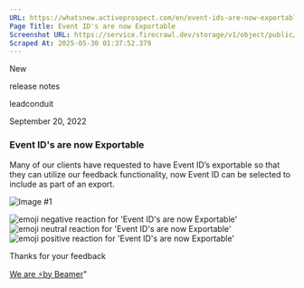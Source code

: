 ```yaml
---
URL: https://whatsnew.activeprospect.com/en/event-ids-are-now-exportable
Page Title: Event ID's are now Exportable
Screenshot URL: https://service.firecrawl.dev/storage/v1/object/public/media/screenshot-d3b7d10d-7236-4a88-a9ef-a85a60a75bad.png
Scraped At: 2025-05-30 01:37:52.379
---
```

New






release notes





leadconduit



September 20, 2022

### Event ID's are now Exportable

Many of our clients have requested to have Event ID’s exportable so that they can utilize our feedback functionality, now Event ID can be selected to include as part of an export.

![Image #1](https://app.getbeamer.com/pictures?id=253128-77-977-9SO-_vVhNF--_ve-_vW7vv73vv71577-977-9AGvvv73vv73vv70PN--_ve-_vUPvv71jMkMC77-9Og..&v=4)

![emoji negative reaction for 'Event ID's are now Exportable'](https://app.getbeamer.com/images/emojiNeg.svg)![emoji neutral reaction for 'Event ID's are now Exportable'](https://app.getbeamer.com/images/emojiNeut.svg)![emoji positive reaction for 'Event ID's are now Exportable'](https://app.getbeamer.com/images/emojiPos.svg)

Thanks for your feedback

[We are ⚡by Beamer](https://www.getbeamer.com/?ref=watermark_MErKJCnu12412_public&company=ActiveProspect&watermarkRef=powered&utm_term=MErKJCnu12412&utm_content=ActiveProspect&utm_source=standalone&utm_medium=footer&utm_campaign=powered)"

